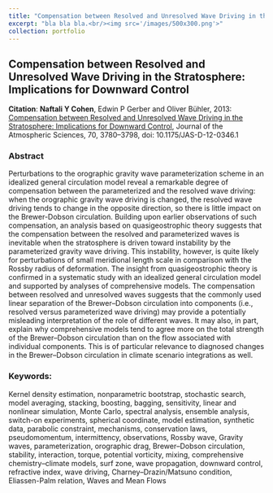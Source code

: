 ```yaml
---
title: "Compensation between Resolved and Unresolved Wave Driving in the Stratosphere: Implications for Downward Control"
excerpt: "bla bla bla.<br/><img src='/images/500x300.png'>"
collection: portfolio
---
```



## Compensation between Resolved and Unresolved Wave Driving in the Stratosphere: Implications for Downward Control

**Citation**: **Naftali Y Cohen**, Edwin P Gerber and Oliver Bühler, 2013: [Compensation between Resolved and Unresolved Wave Driving in the Stratosphere: Implications for Downward Control](https://journals.ametsoc.org/doi/abs/10.1175/JAS-D-12-0346.1), Journal of the Atmospheric Sciences, 70, 3780–3798, doi: 10.1175/JAS-D-12-0346.1

### Abstract

Perturbations to the orographic gravity wave parameterization scheme in an idealized general circulation model reveal a remarkable degree of compensation between the parameterized and the resolved wave driving: when the orographic gravity wave driving is changed, the resolved wave driving tends to change in the opposite direction, so there is little impact on the Brewer-Dobson circulation. Building upon earlier observations of such compensation, an analysis based on quasigeostrophic theory suggests that the compensation between the resolved and parameterized waves is inevitable when the stratosphere is driven toward instability by the parameterized gravity wave driving. This instability, however, is quite likely for perturbations of small meridional length scale in comparison with the Rossby radius of deformation. The insight from quasigeostrophic theory is confirmed in a systematic study with an idealized general circulation model and supported by analyses of comprehensive models. The compensation between resolved and unresolved waves suggests that the commonly used linear separation of the Brewer–Dobson circulation into components (i.e., resolved versus parameterized wave driving) may provide a potentially misleading interpretation of the role of different waves. It may also, in part, explain why comprehensive models tend to agree more on the total strength of the Brewer–Dobson circulation than on the flow associated with individual components. This is of particular relevance to diagnosed changes in the Brewer–Dobson circulation in climate scenario integrations as well.


### Keywords:

Kernel density estimation, nonparametric bootstrap, stochastic search, model averaging, stacking, boosting, bagging, sensitivity, linear and nonlinear simulation, Monte Carlo, spectral analysis, ensemble analysis, switch-on experiments, spherical coordinate, model estimation, synthetic data, parabolic constraint, mechanisms, conservation laws, pseudomomentum, intermittency, observations, Rossby wave, Gravity waves, parameterization, orographic drag, Brewer–Dobson circulation, stability, interaction, torque, potential vorticity, mixing, comprehensive chemistry–climate models, surf zone, wave propagation, downward control, refractive index, wave driving, Charney–Drazin/Matsuno condition, Eliassen-Palm relation, Waves and Mean Flows
